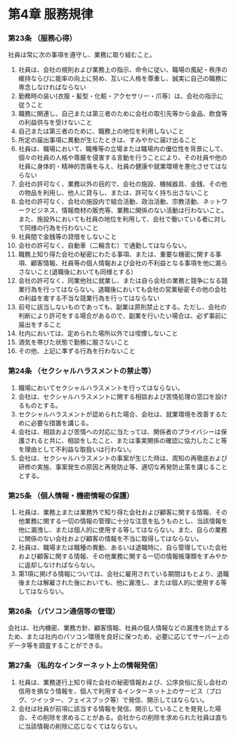# 第4章 服務規律

### 第23条  （服務心得）

社員は常に次の事項を遵守し、業務に取り組むこと。

1. 社員は、会社の規則および業務上の指示、命令に従い、職場の風紀・秩序の維持ならびに能率の向上に努め、互いに人格を尊重し、誠実に自己の職務に専念しなければならない
2. 勤務時の装い(衣服・髪型・化粧・アクセサリー・爪等）は、会社の指示に従うこと
3. 職務に関連し、自己または第三者のために会社の取引先等から金品、飲食等の利益供与を受けないこと
4. 自己または第三者のために、職務上の地位を利用しないこと
5. 所定の届出事項に異動が生じたときは、すみやかに届け出ること
6. 社員は、職場において、職権等の立場または職場内の優位性を背景にして、個々の社員の人格や尊厳を侵害する言動を行うことにより、その社員や他の社員に身体的・精神的苦痛を与え、社員の健康や就業環境を悪化させてはならない
7. 会社の許可なく、業務以外の目的で、会社の施設、機械器具、金銭、その他の物品を利用し、他人に貸与し、または、許可なく持ち出さないこと
8. 会社の許可なく、会社の施設内で組合活動、政治活動、宗教活動、ネットワークビジネス、情報商材の販売等、業務に関係のない活動は行わないこと。また、施設外においても社員の地位を利用して、会社で働いている者に対して同様の行為を行わないこと
9. 社員間で金銭等の貸借をしないこと
10. 会社の許可なく、自動車（二輪含む）で通勤してはならない。
11. 職務上知り得た会社の秘密にわたる事項、または、重要な機密に関する事項、顧客情報、社員等の個人情報および会社の不利益となる事項を他に漏らさないこと(退職後においても同様とする）
12. 会社の許可なく、同業他社に就業し、または自ら会社の業務と競争になる競業行為を行ってはならない。退職後においても会社の営業秘密その他の会社の利益を害する不当な競業行為を行ってはならない
13. 前号に該当しないものであっても、副業は原則禁止とする。ただし、会社の判断により許可をする場合があるので、副業を行いたい場合は、必ず事前に届出をすること
14. 社内においては、定められた場所以外では喫煙しないこと
15. 酒気を帯びた状態で勤務に服さないこと
16. その他、上記に準ずる行為を行わないこと

### 第24条  （セクシャルハラスメントの禁止等）

1. 職場においてセクシャルハラスメントを行ってはならない。
2. 会社は、セクシャルハラスメントに関する相談および苦情処理の窓口を設けるものとする。
3. セクシャルハラスメントが認められた場合、会社は、就業環境を改善するために必要な措置を講じる。
4. 会社は、相談および苦情への対応に当たっては、関係者のプライバシーは保護されると共に、相談をしたこと、または事実関係の確認に協力したこと等を理由として不利益な取扱いは行わない。
5. 会社は、セクシャルハラスメントの事案が生じた時は、周知の再徹底および研修の実施、事案発生の原因と再発防止等、適切な再発防止策を講じることとする。

### 第25条  （個人情報・機密情報の保護）

1. 社員は、業務上または業務外で知り得た会社および顧客に関する情報、その他業務に関する一切の情報の管理に十分な注意を払うものとし、当該情報を他に漏洩し、または個人的に使用する等してはならない。また、自らの業務に関係のない会社および顧客の情報を不当に取得してはならない。
2. 社員は、職場または職種の異動、あるいは退職時に、自ら管理していた会社および顧客に関する情報、その他業務に関する一切の情報帳簿類をすみやかに返却しなければならない。
3. 第1項に掲げる情報については、会社に雇用されている期間はもとより、退職後または解雇された後においても、他に漏洩し、または個人的に使用する等してはならない。

### 第26条  （パソコン通信等の管理）

会社は、社内機密、業務方針、顧客情報、社員の個人情報などの漏洩を防止するため、または社内のパソコン環境を良好に保つため、必要に応じてサーバー上のデータ等を調査することができる。

### 第27条  （私的なインターネット上の情報発信）

1. 社員は、業務遂行上知り得た会社の秘密情報および、公序良俗に反し会社の信用を損なう情報を、個人で利用するインターネット上のサービス（ブログ、ツイッター、フェイスブック等）で発信、開示してはならない。
2. 会社は社員が前項に該当する情報を発信、開示していることを発見した場合、その削除を求めることがある。会社からの削除を求められた社員は直ちに当該情報の削除に応じなくてはならない。

